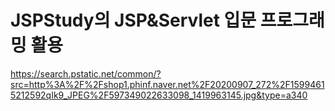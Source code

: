 # JSPStudy의 JSP&Servlet 입문 프로그래밍 활용

https://search.pstatic.net/common/?src=http%3A%2F%2Fshop1.phinf.naver.net%2F20200907_272%2F15994615212592qIk9_JPEG%2F597349022633098_1419963145.jpg&type=a340
